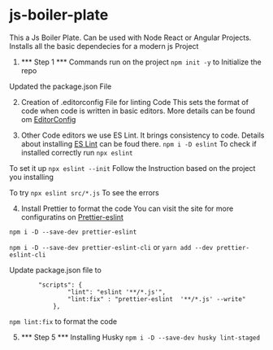 # js-boiler-plate
This a Js Boiler Plate. Can be used with Node React or Angular Projects. 
Installs all the basic dependecies for a modern js Project

1. *** Step 1 ***
Commands run on the project 
    `npm init -y`   to Initialize the repo

Updated the package.json File

2. Creation of .editorconfig File for linting Code
This sets the format of code when code is written in basic editors. More details can be found om [EditorConfig](https://editorconfig.org/)

3. Other Code editors we use ES Lint. It brings consistency to code. 
Details about installing [ES Lint](https://eslint.org/) can be foud there.
`npm i -D eslint` 
To check if installed correctly run  `npx eslint` 


To set it up `npx eslint --init`  Follow the Instruction based on the project you installing

To try `npx eslint src/*.js`  To see the errors 

4. Install Prettier to format the code 
You can visit the site for more configuratins on [Prettier-eslint](https://github.com/prettier/prettier-eslint)

`npm i -D --save-dev prettier-eslint` 


`npm i -D --save-dev prettier-eslint-cli`   or `yarn add --dev prettier-eslint-cli` 

Update package.json file to 

            "scripts": {
                    "lint": "eslint '**/*.js'",
                    "lint:fix" : "prettier-eslint  '**/*.js' --write"
                },
        
`npm lint:fix`   to format the code


5. *** Step 5 ***
Installing Husky 
`npm i -D --save-dev husky lint-staged`   
